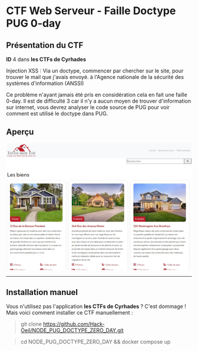 # CTF Web Serveur - Faille Doctype PUG 0-day

## Présentation du CTF 
**ID** 4 dans **les CTFs de Cyrhades**


Injection XSS : Via un doctype, commencer par chercher sur le site, pour trouver le mail que j'avais envoyé.
à l'Agence nationale de la sécurité des systèmes d'information (ANSSI)



Ce problème n'ayant jamais été pris en considération cela en fait une faille 0-day. Il est de difficulté 3 car il n'y a aucun moyen de trouver d'information sur internet, vous devrez analyser le code source de PUG pour voir comment est utilisé le doctype dans PUG.


## Aperçu
![infos/capture.jpg](infos/capture.jpg)


-----------

## Installation manuel
Vous n'utilisez pas l'application **les CTFs de Cyrhades** ? C'est dommage !
Mais voici comment installer ce CTF manuellement :

> git clone https://github.com/Hack-Oeil/NODE_PUG_DOCTYPE_ZERO_DAY.git

> cd NODE_PUG_DOCTYPE_ZERO_DAY && docker compose up

